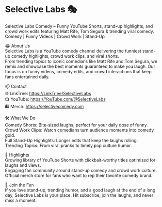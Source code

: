 # Selective Labs 🎭
Selective Labs Comedy – Funny YouTube Shorts, stand-up highlights, and crowd work edits featuring Matt Rife, Tom Segura & trending viral comedy.<br>
Comedy | Funny Videos | Crowd Work | Stand-Up

😂 About Us<br>
Selective Labs is a YouTube comedy channel delivering the funniest stand-up comedy highlights, crowd work clips, and viral shorts.<br>
From trending topics to iconic comedians like Matt Rife and Tom Segura, we remix and showcase the best moments guaranteed to make you laugh. Our focus is on funny videos, comedy edits, and crowd interactions that keep fans entertained daily.

📫 Contact<br>
🌐 LinkTree: https://LinkTr.ee/SelectiveLabs<br>
📺 YouTube: https://YouTube.com/@SelectiveLabs<br>
🛍️ Merch: https://selectivecomedy.com<br>

🛠️ What We Do<br>
Comedy Shorts: Bite-sized laughs, perfect for your daily dose of funny.<br>
Crowd Work Clips: Watch comedians turn audience moments into comedy gold.<br>
Full Stand-Up Highlights: Longer edits that keep the laughs rolling.<br>
Trending Topics: From viral pranks to timely pop culture humor.<br>

🎤 Highlights<br>
Growing library of YouTube Shorts with clickbait-worthy titles optimized for laughs and views.<br>
Engaging fan community around stand-up comedy and crowd work culture.<br>
Official merch store for fans who want to rep their favorite comedy brand.<br>

📌 Join the Fun<br>
If you love stand-up, trending humor, and a good laugh at the end of a long day, Selective Labs is your place. Hit subscribe, join the laughs, and never miss a moment.

